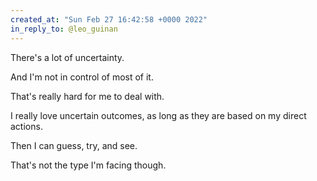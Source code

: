 ```yaml
---
created_at: "Sun Feb 27 16:42:58 +0000 2022"
in_reply_to: @leo_guinan
---
```


There's a lot of uncertainty. 

And I'm not in control of most of it.

That's really hard for me to deal with. 

I really love uncertain outcomes, as long as they are based on my direct actions.

Then I can guess, try, and see.

That's not the type I'm facing though.